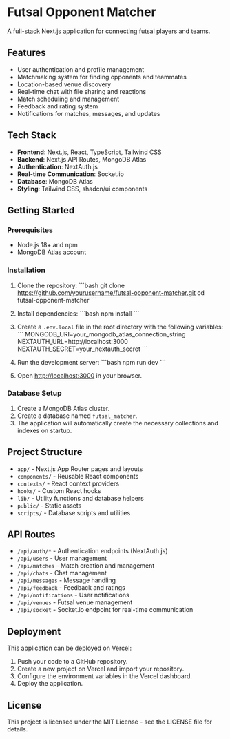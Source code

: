 # Futsal Opponent Matcher

A full-stack Next.js application for connecting futsal players and teams.

## Features

- User authentication and profile management
- Matchmaking system for finding opponents and teammates
- Location-based venue discovery
- Real-time chat with file sharing and reactions
- Match scheduling and management
- Feedback and rating system
- Notifications for matches, messages, and updates

## Tech Stack

- **Frontend**: Next.js, React, TypeScript, Tailwind CSS
- **Backend**: Next.js API Routes, MongoDB Atlas
- **Authentication**: NextAuth.js
- **Real-time Communication**: Socket.io
- **Database**: MongoDB Atlas
- **Styling**: Tailwind CSS, shadcn/ui components

## Getting Started

### Prerequisites

- Node.js 18+ and npm
- MongoDB Atlas account

### Installation

1. Clone the repository:
   \`\`\`bash
   git clone https://github.com/yourusername/futsal-opponent-matcher.git
   cd futsal-opponent-matcher
   \`\`\`

2. Install dependencies:
   \`\`\`bash
   npm install
   \`\`\`

3. Create a `.env.local` file in the root directory with the following variables:
   \`\`\`
   MONGODB_URI=your_mongodb_atlas_connection_string
   NEXTAUTH_URL=http://localhost:3000
   NEXTAUTH_SECRET=your_nextauth_secret
   \`\`\`

4. Run the development server:
   \`\`\`bash
   npm run dev
   \`\`\`

5. Open [http://localhost:3000](http://localhost:3000) in your browser.

### Database Setup

1. Create a MongoDB Atlas cluster.
2. Create a database named `futsal_matcher`.
3. The application will automatically create the necessary collections and indexes on startup.

## Project Structure

- `app/` - Next.js App Router pages and layouts
- `components/` - Reusable React components
- `contexts/` - React context providers
- `hooks/` - Custom React hooks
- `lib/` - Utility functions and database helpers
- `public/` - Static assets
- `scripts/` - Database scripts and utilities

## API Routes

- `/api/auth/*` - Authentication endpoints (NextAuth.js)
- `/api/users` - User management
- `/api/matches` - Match creation and management
- `/api/chats` - Chat management
- `/api/messages` - Message handling
- `/api/feedback` - Feedback and ratings
- `/api/notifications` - User notifications
- `/api/venues` - Futsal venue management
- `/api/socket` - Socket.io endpoint for real-time communication

## Deployment

This application can be deployed on Vercel:

1. Push your code to a GitHub repository.
2. Create a new project on Vercel and import your repository.
3. Configure the environment variables in the Vercel dashboard.
4. Deploy the application.

## License

This project is licensed under the MIT License - see the LICENSE file for details.
